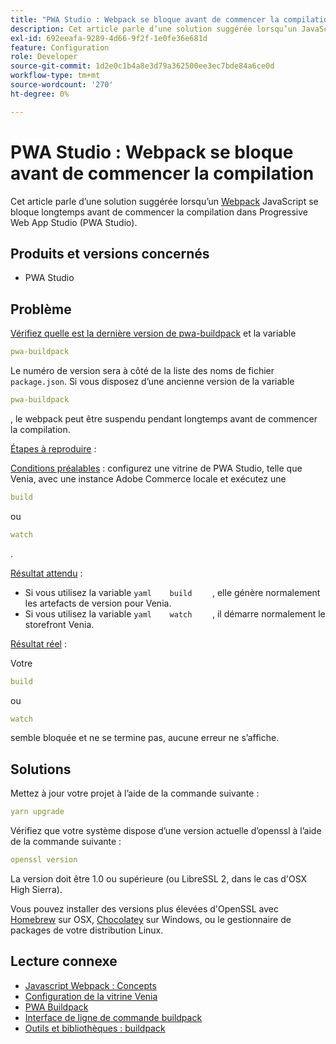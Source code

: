 ```yaml
---
title: "PWA Studio : Webpack se bloque avant de commencer la compilation"
description: Cet article parle d’une solution suggérée lorsqu’un JavaScript [Webpack](https://magento.github.io/pwa-studio/technologies/tools-libraries/#webpack) se bloque longtemps avant de commencer la compilation dans Progressive Web App Studio (PWA Studio).
exl-id: 692eeafa-9289-4d66-9f2f-1e0fe36e681d
feature: Configuration
role: Developer
source-git-commit: 1d2e0c1b4a8e3d79a362500ee3ec7bde84a6ce0d
workflow-type: tm+mt
source-wordcount: '270'
ht-degree: 0%

---
```


# PWA Studio : Webpack se bloque avant de commencer la compilation

Cet article parle d’une solution suggérée lorsqu’un [Webpack](https://magento.github.io/pwa-studio/technologies/tools-libraries/#webpack) JavaScript se bloque longtemps avant de commencer la compilation dans Progressive Web App Studio (PWA Studio).

## Produits et versions concernés

* PWA Studio

## Problème

[Vérifiez quelle est la dernière version de pwa-buildpack](https://github.com/magento/pwa-studio/tree/master/packages/pwa-buildpack) et la variable

```yaml
pwa-buildpack
```

Le numéro de version sera à côté de la liste des noms de fichier `package.json`. Si vous disposez d’une ancienne version de la variable

```yaml
pwa-buildpack
```

, le webpack peut être suspendu pendant longtemps avant de commencer la compilation.

<u>Étapes à reproduire</u> :

<u>Conditions préalables</u> : configurez une vitrine de PWA Studio, telle que Venia, avec une instance Adobe Commerce locale et exécutez une

```yaml
build
```

ou

```yaml
watch
```

.

<u>Résultat attendu</u> :

* Si vous utilisez la variable    ```yaml    build    ```    , elle génère normalement les artefacts de version pour Venia.
* Si vous utilisez la variable    ```yaml    watch    ```    , il démarre normalement le storefront Venia.

<u>Résultat réel</u> :

Votre

```yaml
build
```

ou

```yaml
watch
```

semble bloquée et ne se termine pas, aucune erreur ne s’affiche.

## Solutions

Mettez à jour votre projet à l’aide de la commande suivante :

```yaml
yarn upgrade
```

Vérifiez que votre système dispose d’une version actuelle d’openssl à l’aide de la commande suivante :

```yaml
openssl version
```

La version doit être 1.0 ou supérieure (ou LibreSSL 2, dans le cas d&#39;OSX High Sierra).

Vous pouvez installer des versions plus élevées d&#39;OpenSSL avec [Homebrew](https://brew.sh/) sur OSX, [Chocolatey](https://chocolatey.org/) sur Windows, ou le gestionnaire de packages de votre distribution Linux.

## Lecture connexe

* [Javascript Webpack : Concepts](https://webpack.js.org/concepts/)
* [Configuration de la vitrine Venia](https://magento.github.io/pwa-studio/venia-pwa-concept/setup/)
* [PWA Buildpack](https://magento.github.io/pwa-studio/pwa-buildpack/)
* [Interface de ligne de commande buildpack](https://magento.github.io/pwa-studio/pwa-buildpack/reference/buildpack-cli/)
* [ Outils et bibliothèques : buildpack](https://magento.github.io/pwa-studio/technologies/tools-libraries/#webpack)
